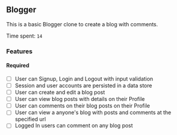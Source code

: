 ## Blogger

This is a basic Blogger clone to create a blog with comments.

Time spent: `14`

### Features

#### Required

- [ ] User can Signup, Login and Logout with input validation
- [ ] Session and user accounts are persisted in a data store
- [ ] User can create and edit a blog post
- [ ] User can view blog posts with details on their Profile
- [ ] User can comments on their blog posts on their Profile
- [ ] User can view a anyone's blog with posts and comments at the specified url
- [ ] Logged In users can comment on any blog post
